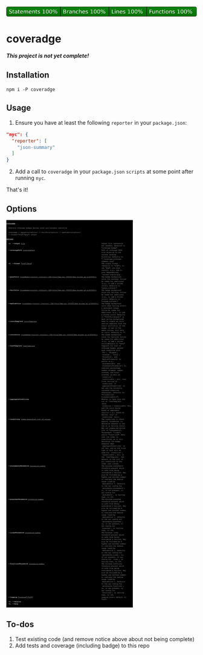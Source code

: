 [![coverage badge](coverage-badge.svg)](coverage-badge.svg)

# coveradge

***This project is not yet complete!***

## Installation

```
npm i -P coveradge
```

## Usage

1. Ensure you have at least the following `reporter` in your `package.json`:

```json
"nyc": {
  "reporter": [
    "json-summary"
  ]
}
```

2. Add a call to `coveradge` in your `package.json` `scripts` at some point
    after running `nyc`.

That's it!

## Options

[![CLI instructions](cli.svg)](cli.svg)

## To-dos

1. Test existing code (and remove notice above about not being complete)
2. Add tests and coverage (including badge) to this repo
